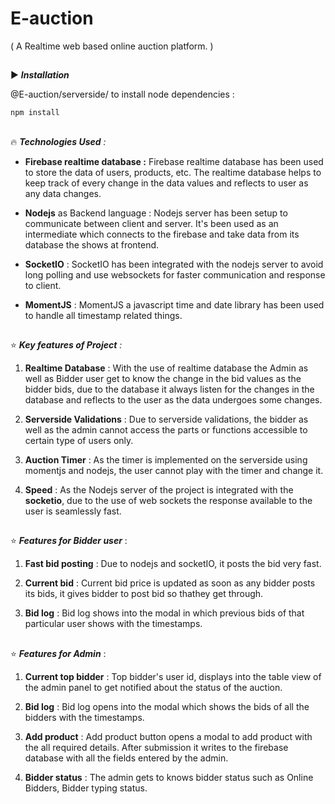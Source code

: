 # E-auction
 ( A Realtime web based online auction platform. )



##
:arrow_forward:  __*Installation*__

@E-auction/serverside/ to install node dependencies :

```bash
npm install
```

##
:fire: *__Technologies Used__ :*

* __Firebase realtime database :__ Firebase realtime database has been used to store the data of users, products, etc. The realtime database helps to keep track of every change in the data values and reflects to user as any data changes.

* __Nodejs__ as Backend language : Nodejs server has been setup to communicate between client and server. It's been used as an intermediate which connects to the firebase and take data from its database the shows at frontend.

* __SocketIO__ : SocketIO has been integrated with the nodejs server to avoid long polling and use websockets for faster communication and response to client.

* __MomentJS__ : MomentJS a javascript time and date library has been used to handle all timestamp related things.

##
:star: *__Key features of Project__ :*


1. __Realtime Database__ : With the use of realtime database the Admin as well as Bidder user get to know the change in the bid values as the bidder bids, due to the database it always listen for the changes in the database and reflects to the user as the data undergoes some changes.

2. __Serverside Validations__ : Due to serverside validations, the bidder as well as the admin cannot access the parts or functions accessible to certain type of users only.

3. __Auction Timer__ : As the timer is implemented on the serverside using momentjs and nodejs, the user cannot play with the timer and change it.

4. __Speed__ : As the Nodejs server of the project is integrated with the **socketio**, due to the use of web sockets the response available to the user is seamlessly fast.

##
:star: *__Features for Bidder user__* : 

1. __Fast bid posting__ : Due to nodejs and socketIO, it posts the bid very fast.

2. __Current bid__ : Current bid price is updated as soon as any bidder posts its bids, it gives bidder to post bid so thathey get through.

3. __Bid log__ : Bid log shows into the modal in which previous bids of that particular user shows with the timestamps.

##
:star: *__Features for Admin__* : 

1. __Current top bidder__ : Top bidder's user id, displays into the table view of the admin panel to get notified about the status of the auction.

2. __Bid log__ : Bid log opens into the modal which shows the bids of all the bidders with the timestamps.

3. __Add product__ : Add product button opens a modal to add product with the all required details. After submission it writes to the firebase database with all the fields entered by the admin.

4. __Bidder status__ : The admin gets to knows bidder status such as Online Bidders, Bidder typing status.













